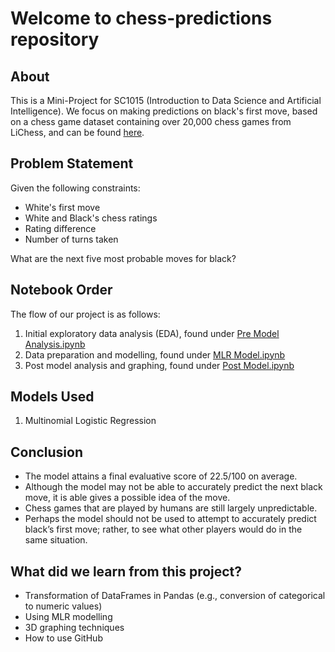 # Welcome to chess-predictions repository

## About

This is a Mini-Project for SC1015 (Introduction to Data Science and Artificial Intelligence). We focus on making predictions on black's first move, based on a chess game dataset containing over 20,000 chess games from LiChess, and can be found [here](https://www.kaggle.com/datasnaek/chess).

## Problem Statement
Given the following constraints:
- White's first move
- White and Black's chess ratings
- Rating difference
- Number of turns taken

What are the next five most probable moves for black?

## Notebook Order
The flow of our project is as follows:
1. Initial exploratory data analysis (EDA), found under [Pre Model Analysis.ipynb](https://github.com/Junius00/chess-predictions/blob/master/Pre%20Model%20Analysis.ipynb)
2. Data preparation and modelling, found under [MLR Model.ipynb](https://github.com/Junius00/chess-predictions/blob/master/MLR%20Model.ipynb)
3. Post model analysis and graphing, found under [Post Model.ipynb](https://github.com/Junius00/chess-predictions/blob/master/Post%20Model.ipynb)

## Models Used

1. Multinomial Logistic Regression

## Conclusion

- The model attains a final evaluative score of 22.5/100 on average.
- Although the model may not be able to accurately predict the next black move, it is able gives a possible idea of the move.
- Chess games that are played by humans are still largely unpredictable.
- Perhaps the model should not be used to attempt to accurately predict black’s first move; rather, to see what other players would do in the same situation.


## What did we learn from this project?

- Transformation of DataFrames in Pandas (e.g., conversion of categorical to numeric values)
- Using MLR modelling
- 3D graphing techniques
- How to use GitHub